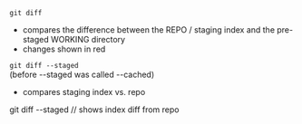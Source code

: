 `git diff`

- compares the difference between the REPO / staging index and the pre-staged WORKING directory
- changes shown in red 

`git diff --staged`  
(before --staged was called --cached)

- compares staging index vs. repo

git diff --staged // shows index diff from repo